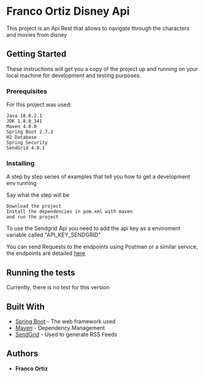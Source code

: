 # Franco Ortiz Disney Api

This project is an Api Rest that allows to navigate through the characters and movies from disney

## Getting Started

These instructions will get you a copy of the project up and running on your local machine for development and testing purposes.


### Prerequisites
<!---
What things you need to install the software and how to install them
-->
For this project was used:

```
Java 18.0.2.1
JDK 1.8.0_341
Maven 4.0.0
Spring Boot 2.7.3  
H2 Database
Spring Security
SendGrid 4.0.1

```

### Installing

A step by step series of examples that tell you how to get a development env running

Say what the step will be

```
Download the project
Install the dependencies in pom.xml with maven
and run the project
```  
To use the Sendgrid Api you need to add the api key as a enviroment variable called "API_KEY_SENDGRID"
<!---
End with an example of getting some data out of the system or using it for a little demo
-->
You can send Requests to the endpoints using Postman or a similar service, 
the endpoints are detailed [here](https://documenter.getpostman.com/view/16082081/2s7YmuhjVv)

## Running the tests

Currently, there is no test for this version

<!---
### Break down into end-to-end tests

Explain what these tests test and why

```
Give an example
```

### And coding style tests

Explain what these tests test and why

```
Give an example
```
-->
<!---
## Deployment

Add additional notes about how to deploy this on a live system
-->
## Built With

* [Spring Boot](https://start.spring.io) - The web framework used
* [Maven](https://maven.apache.org/) - Dependency Management
* [SendGrid](https://app.sendgrid.com) - Used to generate RSS Feeds
<!---
## Contributing

Please read [CONTRIBUTING.md](https://gist.github.com/PurpleBooth/b24679402957c63ec426) for details on our code of conduct, and the process for submitting pull requests to us.

## Versioning

We use [SemVer](http://semver.org/) for versioning. For the versions available, see the [tags on this repository](https://github.com/your/project/tags).
-->
## Authors

* **Franco Ortiz** [](https://github.com/)

<!---
## License

This project is licensed under the MIT License - see the [LICENSE.md](LICENSE.md) file for details

## Acknowledgments

* Hat tip to anyone whose code was used
* Inspiration
* etc
-->
